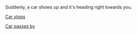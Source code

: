 Suddenly, a car shows up and it's heading right towards you.

[Car stops](car-stops/car-stops.md)

[Car passes by](car-passes-by/car/passes-by.md)